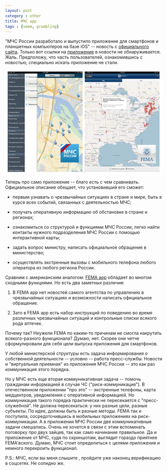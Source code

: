 ```yaml
---
layout: post
category : other
title: МЧС app
tags : [smem, grumbling]
---
```


"МЧС России разработало и выпустило приложение для смартфонов и планшетных компьютеров на базе iOS" -- новость с [официального сайта](http://www.mchs.gov.ru/news/item/433062). Только вот ссылки на [приложение](https://itunes.apple.com/ru/app/mcs-rossii/id547578790?mt=8) в новости не обнаруживается. Жаль. Предположу, что часть пользователей, ознакомившись с новостью, специально искать приложение не стали.

![MCHS vs FEMA apps](/media/mchs_app.jpg)

Теперь про само приложение -- благо есть с чем сравнивать. Официальное описание обещает, что установивший его сможет:

- первым узнавать о чрезвычайных ситуациях в стране и мире, быть в курсе всех событий, связанных с деятельностью МЧС;

- получать оперативную информацию об обстановке в стране и регионах;

- ознакомиться со структурой и функциями МЧС России, легко найти контакты нужного подразделения МЧС России с помощью интерактивной карты;

- задать вопрос министру, написать официальное обращение в министерство;

- осуществлять экстренные вызовы с мобильного телефона любого оператора из любого региона России.

Сравним с американским аналогом: [FEMA app](https://itunes.apple.com/ru/app/fema/id474807486?mt=8) обладает во многом сходными функциями. Но есть два заметных различия:

1. В FEMA app нет новостей самого агентства по управлению в чрезвычайных ситуациях и возможности написать официальное обращение.

2. Зато в FEMA app есть набор инструкций по поведению во время различных чрезвычайных ситуаций и контрольные списки всякого рода аптечек.

Почему так? Неужели FEMA по каким-то причинам не смогла накрутить всякого-разного функционала? Думаю, нет. Скорее они четче сформулировали для себя цели выпуска приложения для смартфонов.

У любой министерской структуры есть задача информирования о собственной деятельности -- условно -- работа пресс-службы. Новости и "виртуальная приемная" из приложения МЧС России -- это как раз коммуникация этого порядка.

Но у МЧС есть еще вторая коммуникативная задача -- помочь гражданам информацией в случае ЧС ("риск-коммуникация"). В отечественном приложении "про это" -- экстренные телефоны, карта медцентров, уведомления с оперативной информацией. Но коммуникация такого порядка практически не пересекается с "пресс-служебной". Не должна пересекаться: у них разные цели, разные субъекты. По идее, должны быть и разные методы. FEMA так и поступила, сосредоточившись в мобильных приложениях на риск-коммуникации. А в приложении МЧС России две коммуникативные задачи смешались. Очень не хочется в связи с этим вспоминать поговорку про двух зайцев, так как само начинание правильное. Да и приложение от МЧС, судя по скриншотам, выглядит гораздо приятнее FEMA'вского. Думаю, МЧС стоит определиться с целями приложения и немного перекроить функционал.

P.S.: МЧС, если вы меня слышите  , пройдите уже наконец верификацию в соцсетях. Не солидно же.
